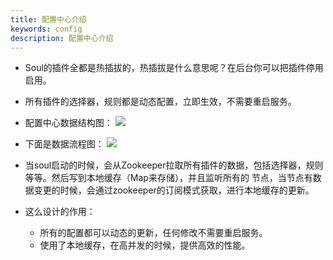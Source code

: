 ```yaml
---
title: 配置中心介绍
keywords: config
description: 配置中心介绍
---
```


* Soul的插件全都是热插拔的，热插拔是什么意思呢？在后台你可以把插件停用启用。

* 所有插件的选择器，规则都是动态配置，立即生效，不需要重启服务。

* 配置中心数据结构图：
 ![](https://yu199195.github.io/images/soul/soul-zookeeper.png)

* 下面是数据流程图：
 ![](https://yu199195.github.io/images/soul/plugin-data.png)

* 当soul启动的时候，会从Zookeeper拉取所有插件的数据，包括选择器，规则等等。然后写到本地缓存（Map来存储），并且监听所有的
节点，当节点有数据变更的时候，会通过zookeeper的订阅模式获取，进行本地缓存的更新。

* 这么设计的作用：
  * 所有的配置都可以动态的更新，任何修改不需要重启服务。
  * 使用了本地缓存，在高并发的时候，提供高效的性能。